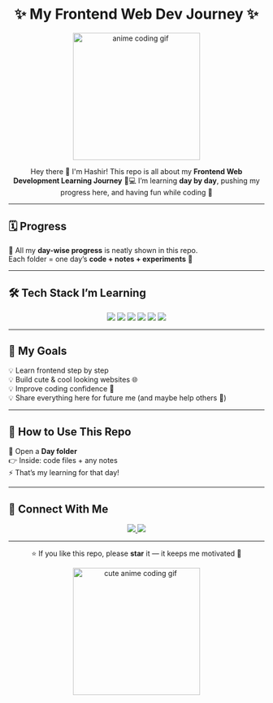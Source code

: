 <h1 align="center">✨ My Frontend Web Dev Journey ✨</h1>

<p align="center">
<img src="https://media2.giphy.com/media/v1.Y2lkPTc5MGI3NjExYTNsNmY5OGk3a2JleGQ4eGw3ajJvcTYxOTZjeXhjMjYzZWhpeDRsbyZlcD12MV9pbnRlcm5hbF9naWZfYnlfaWQmY3Q9Zw/ztpMY1t5VYWlO/giphy.gif" width="250" alt="anime coding gif"/>
</p>

<p align="center">
  Hey there 👋 I'm Hashir!  
  This repo is all about my <b>Frontend Web Development Learning Journey</b> 🚀💻  
  I’m learning <b>day by day</b>, pushing my progress here, and having fun while coding 🌈  
</p>

---

## 🗓️ Progress  

🌟 All my **day-wise progress** is neatly shown in this repo.  
Each folder = one day’s **code + notes + experiments** 📝  

---

## 🛠️ Tech Stack I’m Learning  

<p align="center">
  <img src="https://img.shields.io/badge/HTML5-ff6f61?style=for-the-badge&logo=html5&logoColor=white" />
  <img src="https://img.shields.io/badge/CSS3-3b82f6?style=for-the-badge&logo=css3&logoColor=white" />
  <img src="https://img.shields.io/badge/JavaScript-ffd60a?style=for-the-badge&logo=javascript&logoColor=black" />
  <img src="https://img.shields.io/badge/React-61dbfb?style=for-the-badge&logo=react&logoColor=black" />
  <img src="https://img.shields.io/badge/TailwindCSS-38bdf8?style=for-the-badge&logo=tailwindcss&logoColor=white" />
  <img src="https://img.shields.io/badge/Bootstrap-9b4dca?style=for-the-badge&logo=bootstrap&logoColor=white" />
</p>

---

## 🎯 My Goals  

💡 Learn frontend step by step  
💡 Build cute & cool looking websites 🌐  
💡 Improve coding confidence 💪  
💡 Share everything here for future me (and maybe help others 👀)  

---

## 🌈 How to Use This Repo  

📂 Open a **Day folder**  
👉 Inside: code files + any notes  
⚡ That’s my learning for that day!  

---

## 💌 Connect With Me  

<p align="center">
  <a href="https://www.linkedin.com/in/hashir-ali-069080303/">
    <img src="https://img.shields.io/badge/LinkedIn-0a66c2?style=for-the-badge&logo=linkedin&logoColor=white" />
  </a>
  <a href="mailto:hashirali0260@gmail.com">
    <img src="https://img.shields.io/badge/Email-ff6b6b?style=for-the-badge&logo=gmail&logoColor=white" />
  </a>
</p>

---

<p align="center">
  ⭐ If you like this repo, please <b>star</b> it — it keeps me motivated 💖  
</p>

<p align="center">
<img src="https://media2.giphy.com/media/v1.Y2lkPTc5MGI3NjExdm0xcmxhMGJ2MHVqYXV0ZnQ4aWoybjNvZTJ5aGw0ZWdjZGd2cnQ3MiZlcD12MV9pbnRlcm5hbF9naWZfYnlfaWQmY3Q9Zw/RKp3DW2ZwDlVS/giphy.gif" width="250" alt="cute anime coding gif"/>
</p>
